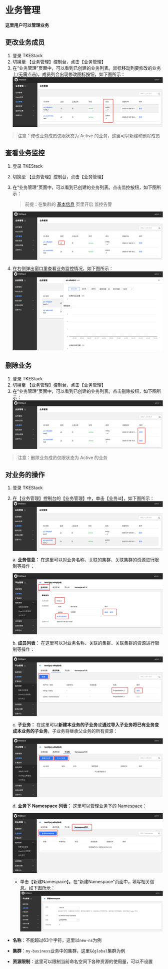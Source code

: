 # 业务管理

**这里用户可以管理业务**

## 更改业务成员
1. 登录 TKEStack
2. 切换至 【业务管理】控制台，点击【业务管理】
3. 在“业务管理”页面中，可以看到已创建的业务列表。鼠标移动到要修改的业务上(无需点击)，成员列会出现修改图标按钮，如下图所示：
    ![修改图标按钮](../../../../images/修改业务成员图标1.png)

  > 注意：修改业务成员仅限状态为 Active 的业务，这里可以新建和删除成员


## 查看业务监控
1. 登录 TKEStack

2. 切换至 【业务管理】控制台，点击【业务管理】

3. 在“业务管理”页面中，可以看到已创建的业务列表。点击监控按钮，如下图所示：

   > 前提：在集群的 [基本信息](../platform/cluster.md#基本信息) 页里开启 监控告警

   ![监控按钮](../../../../images/查看业务监控1.png)

4. 在右侧弹出窗口里查看业务监控情况，如下图所示：
   ![业务监控详情](../../../../images/业务监控详情1.png)

## 删除业务
1. 登录 TKEStack
2. 切换至 【业务管理】控制台，点击【业务管理】
3. 在“业务管理”页面中，可以看到已创建的业务列表。点击删除按钮，如下图所示：
![删除业务](../../../../images/删除业务1.png)
> 注意：删除业务成员仅限状态为 Active 的业务

## 对业务的操作

1. 登录 TKEStack

2. 在【业务管理】控制台的【业务管理】中，单击【业务id】，如下图所示： ![业务id](../../../../images/businessid1.png)

   a. **业务信息：** 在这里可以对业务名称、关联的集群、关联集群的资源进行限制等操作：

   ![业务信息](../../../../images/业务信息1.png)

   b. **成员列表：** 在这里可以对业务名称、关联的集群、关联集群的资源进行限制等操作：

   ![业务信息](../../../../images/成员列表设置.png)

   c. **子业务：** 在这里可以**新建本业务的子业务**或**通过导入子业务将已有业务变成本业务的子业务**，子业务将继承父业务的所有资源：

   ![业务信息](../../../../images/子业务.png)

   d. **业务下 Namespace 列表：** 这里可以管理业务下的 Namespace：

   ![业务信息](../../../../images/业务Namespace列表.png)

   * 单击【新建Namespace】。在“新建Namespace”页面中，填写相关信息。如下图所示： ![新建空间列表](../../../../images/my-ns.png)
* **名称**：不能超过63个字符，这里以`new-ns`为例
  
* **集群**：`my-business`业务中的集群，这里以`global`集群为例
  
* **资源限制**：这里可以限制当前命名空间下各种资源的使用量，可以不设置